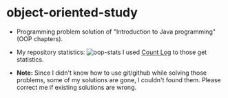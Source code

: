 # object-oriented-study
- Programming problem solution of "Introduction to Java programming"(OOP chapters).
- My repository statistics: 
![oop-stats](https://user-images.githubusercontent.com/56651041/112359525-67fc0800-8ce2-11eb-801a-797be6588aff.PNG)
I used [Count Log](https://codetabs.com/count-loc/count-loc-online.html) to those get statistics.

- **Note:** Since I didn't know how to use git/github while solving those problems, some of my solutions are gone, I couldn't found them. Please correct me if existing solutions are wrong. 
